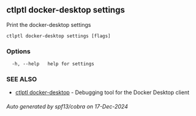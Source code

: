 ## ctlptl docker-desktop settings

Print the docker-desktop settings

```
ctlptl docker-desktop settings [flags]
```

### Options

```
  -h, --help   help for settings
```

### SEE ALSO

* [ctlptl docker-desktop](ctlptl_docker-desktop.md)	 - Debugging tool for the Docker Desktop client

###### Auto generated by spf13/cobra on 17-Dec-2024

